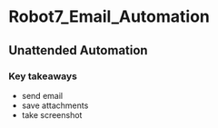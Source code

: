 # Robot7_Email_Automation
## Unattended Automation

### Key takeaways
- send email
- save attachments
- take screenshot
